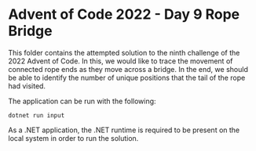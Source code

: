 # Advent of Code 2022 - Day 9 Rope Bridge

This folder contains the attempted solution to the ninth challenge of the 2022
Advent of Code. In this, we would like to trace the movement of connected rope
ends as they move across a bridge. In the end, we should be able to identify
the number of unique positions that the tail of the rope had visited.

The application can be run with the following:

    dotnet run input

As a .NET application, the .NET runtime is required to be present on the local
system in order to run the solution.
